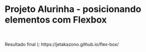 # Projeto Alurinha - posicionando elementos com Flexbox
<br>
<br>
Resultado final (:  https://jetakazono.github.io/flex-box/

